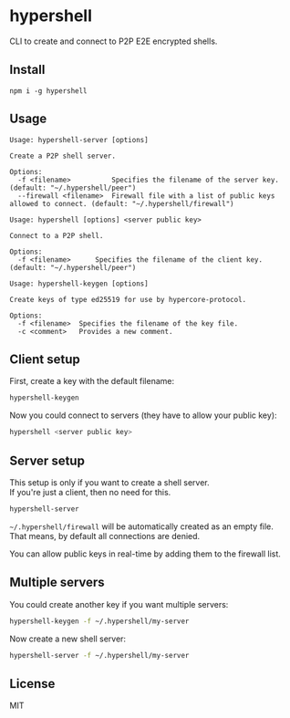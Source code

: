 # hypershell

CLI to create and connect to P2P E2E encrypted shells.

## Install
```
npm i -g hypershell
```

## Usage
```shell
Usage: hypershell-server [options]

Create a P2P shell server.

Options:
  -f <filename>          Specifies the filename of the server key. (default: "~/.hypershell/peer")
  --firewall <filename>  Firewall file with a list of public keys allowed to connect. (default: "~/.hypershell/firewall")
```

```shell
Usage: hypershell [options] <server public key>

Connect to a P2P shell.

Options:
  -f <filename>      Specifies the filename of the client key. (default: "~/.hypershell/peer")
```

```shell
Usage: hypershell-keygen [options]

Create keys of type ed25519 for use by hypercore-protocol.

Options:
  -f <filename>  Specifies the filename of the key file.
  -c <comment>   Provides a new comment.
```

## Client setup
First, create a key with the default filename:
```bash
hypershell-keygen
```

Now you could connect to servers (they have to allow your public key):
```bash
hypershell <server public key>
```

## Server setup
This setup is only if you want to create a shell server.\
If you're just a client, then no need for this.

```bash
hypershell-server
```

`~/.hypershell/firewall` will be automatically created as an empty file.\
That means, by default all connections are denied.

You can allow public keys in real-time by adding them to the firewall list.

## Multiple servers
You could create another key if you want multiple servers:
```bash
hypershell-keygen -f ~/.hypershell/my-server
```

Now create a new shell server:
```bash
hypershell-server -f ~/.hypershell/my-server
```

## License
MIT
